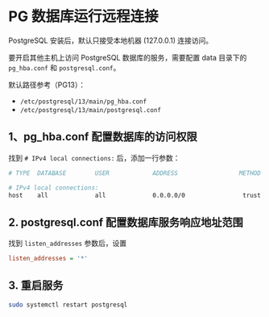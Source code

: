 # PG 数据库运行远程连接

PostgreSQL 安装后，默认只接受本地机器 (127.0.0.1) 连接访问。

要开启其他主机上访问 PostgreSQL 数据库的服务，需要配置 data 目录下的 `pg_hba.conf` 和 `postgresql.conf`。

默认路径参考（PG13）：

- `/etc/postgresql/13/main/pg_hba.conf`
- `/etc/postgresql/13/main/postgresql.conf`

## 1、pg_hba.conf 配置数据库的访问权限

找到 `# IPv4 local connections:` 后，添加一行参数：

```bash
# TYPE  DATABASE        USER            ADDRESS                 METHOD

# IPv4 local connections:
host    all             all             0.0.0.0/0                trust
```

## 2. postgresql.conf 配置数据库服务响应地址范围

找到 `listen_addresses` 参数后，设置

```ini
listen_addresses = '*'
```

## 3. 重启服务

```bash
sudo systemctl restart postgresql
```
